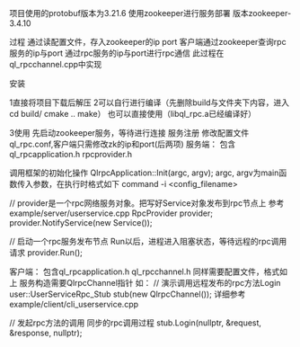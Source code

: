 项目使用的protobuf版本为3.21.6
使用zookeeper进行服务部署 版本zookeeper-3.4.10

过程
通过读配置文件，存入zookeeper的ip port 
客户端通过zookeeper查询rpc服务的ip与port
通过rpc服务的ip与port进行rpc通信
此过程在ql_rpcchannel.cpp中实现


安装

1直接将项目下载后解压
2可以自行进行编译（先删除build与文件夹下内容，进入cd build/ cmake .. make）
也可以直接使用（libql_rpc.a已经编译好）

3使用
先启动zookeeper服务，等待进行连接 服务注册
修改配置文件ql_rpc.conf,客户端只需修改zk的ip和port(后两项)
服务端：
包含  ql_rpcapplication.h  rpcprovider.h

调用框架的初始化操作
QlrpcApplication::Init(argc, argv);
argc, argv为main函数传入参数，在执行时格式如下
command -i <config_filename>


// provider是一个rpc网络服务对象。把写好Service对象发布到rpc节点上
参考example/server/userservice.cpp
RpcProvider provider;
provider.NotifyService(new Service());

// 启动一个rpc服务发布节点   Run以后，进程进入阻塞状态，等待远程的rpc调用请求
provider.Run();


客户端：
包含ql_rpcapplication.h  ql_rpcchannel.h
同样需要配置文件，格式如上
服务构造需要QlrpcChannel指针
如：
// 演示调用远程发布的rpc方法Login
    user::UserServiceRpc_Stub stub(new QlrpcChannel());
详细参考example/client/cli_userservice.cpp

// 发起rpc方法的调用  同步的rpc调用过程
stub.Login(nullptr, &request, &response, nullptr); 